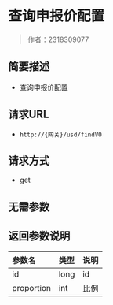 # 查询申报价配置

> 作者：2318309077

## 简要描述

- 查询申报价配置

## 请求URL
- ` http://{网关}/usd/findVO `
  
## 请求方式
- get

## 无需参数

## 返回参数说明 

|参数名|类型|说明|
|:-----  |:-----|-----                           |
|id |long   |id |
|proportion |int   |比例 |